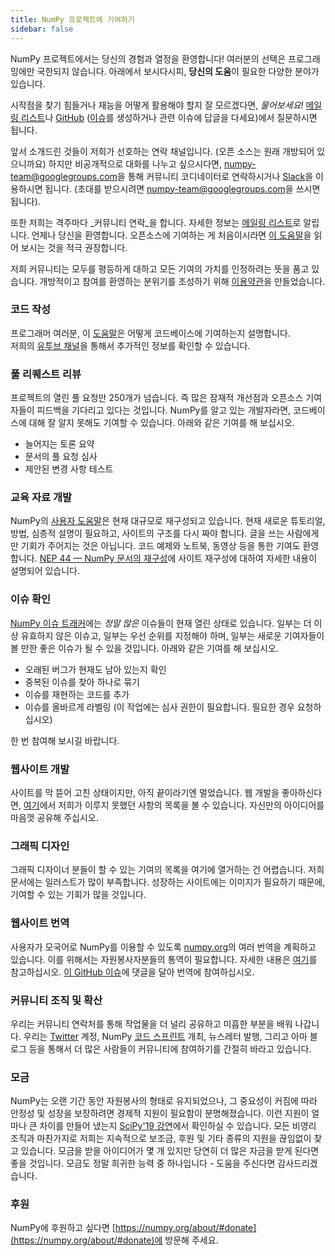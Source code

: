 ```yaml
---
title: NumPy 프로젝트에 기여하기
sidebar: false
---
```


NumPy 프로젝트에서는 당신의 경험과 열정을 환영합니다! 여러분의 선택은 프로그래밍에만 국한되지 않습니다. 아래에서 보시다시피, **당신의 도움**이 필요한 다양한 분야가 있습니다.

시작점을 찾기 힘들거나 재능을 어떻게 활용해야 할지 잘 모르겠다면, _물어보세요!_ [메일링 리스트](https://mail.python.org/mailman/listinfo/numpy-discussion)나 [GitHub](http://github.com/numpy/numpy) ([이슈](https://github.com/numpy/numpy/issues)를 생성하거나 관련 이슈에 답글을 다세요)에서 질문하시면 됩니다.

앞서 소개드린 것들이 저희가 선호하는 연락 채널입니다. (오픈 소스는 원래 개방되어 있으니까요) 하지만 비공개적으로 대화를 나누고 싶으시다면, <numpy-team@googlegroups.com>을 통해 커뮤니티 코디네이터로 연락하시거나 [Slack](https://numpy-team.slack.com)을 이용하시면 됩니다. (초대를 받으시려면 <numpy-team@googlegroups.com>을 쓰시면 됩니다).

또한 저희는 격주마다 _커뮤니티 연락_을 합니다. 자세한 정보는 [메일링 리스트](https://mail.python.org/mailman/listinfo/numpy-discussion)로 알립니다. 언제나 당신을 환영합니다. 오픈소스에 기여하는 게 처음이시라면 [이 도움말](https://opensource.guide/how-to-contribute/)을 읽어 보시는 것을 적극 권장합니다.

저희 커뮤니티는 모두를 평등하게 대하고 모든 기여의 가치를 인정하려는 뜻을 품고 있습니다. 개방적이고 참여를 환영하는 분위기를 조성하기 위해 [이용약관](/code-of-conduct)을 만들었습니다.

### 코드 작성

프로그래머 여러분, 이 [도움말](https://numpy.org/devdocs/dev/index.html#development-process-summary)은 어떻게 코드베이스에 기여하는지 설명합니다. <br>저희의 [유투브 채널](https://www.youtube.com/playlist?list=PLCK6zCrcN3GXBUUzDr9L4__LnXZVtaIzS)을 통해서 추가적인 정보를 확인할 수 있습니다.

### 풀 리퀘스트 리뷰
프로젝트의 열린 풀 요청만 250개가 넘습니다. 즉 많은 잠재적 개선점과 오픈소스 기여자들이 피드백을 기다리고 있다는 것입니다.  NumPy를 알고 있는 개발자라면, 코드베이스에 대해 잘 알지 못해도 기여할 수 있습니다.  아래와 같은 기여를 해 보십시오.
* 늘어지는 토론 요약
* 문서의 풀 요청 심사
* 제안된 변경 사항 테스트

### 교육 자료 개발

NumPy의 [사용자 도움말](https://numpy.org/devdocs)은 현재 대규모로 재구성되고 있습니다. 현재 새로운 튜토리얼, 방법, 심층적 설명이 필요하고, 사이트의 구조를 다시 짜야 합니다.  글을 쓰는 사람에게만 기회가 주어지는 것은 아닙니다. 코드 예제와 노트북, 동영상 등을 통한 기여도 환영합니다. [NEP 44 — NumPy 문서의 재구성](https://numpy.org/neps/nep-0044-restructuring-numpy-docs.html)에 사이트 재구성에 대하여 자세한 내용이 설명되어 있습니다.

### 이슈 확인

[NumPy 이슈 트래커](https://github.com/numpy/numpy/issues)에는 _정말 많은_ 이슈들이 현재 열린 상태로 있습니다. 일부는 더 이상 유효하지 않은 이슈고, 일부는 우선 순위를 지정해야 하며, 일부는 새로운 기여자들이 볼 만한 좋은 이슈가 될 수 있을 것입니다.   아래와 같은 기여를 해 보십시오.

* 오래된 버그가 현재도 남아 있는지 확인
* 중복된 이슈를 찾아 하나로 묶기
* 이슈를 재현하는 코드를 추가
* 이슈를 올바르게 라벨링 (이 작업에는 심사 권한이 필요합니다. 필요한 경우 요청하십시오)

한 번 참여해 보시길 바랍니다.

### 웹사이트 개발

사이트를 막 뜯어 고친 상태이지만, 아직 끝이라기엔 멀었습니다.  웹 개발을 좋아하신다면, [여기](https://github.com/numpy/numpy.org/issues?q=is%3Aissue+is%3Aopen+label%3Adesign)에서 저희가 이루지 못했던 사항의 목록을 볼 수 있습니다. 자신만의 아이디어를 마음껏 공유해 주십시오.

### 그래픽 디자인

그래픽 디자이너 분들이 할 수 있는 기여의 목록을 여기에 열거하는 건 어렵습니다. 저희 문서에는 일러스트가 많이 부족합니다. 성장하는 사이트에는 이미지가 필요하기 때문에, 기여할 수 있는 기회가 많을 것입니다.

### 웹사이트 번역

사용자가 모국어로 NumPy를 이용할 수 있도록 [numpy.org](https://numpy.org)의 여러 번역을 계획하고 있습니다. 이를 위해서는 자원봉사자분들의 통역이 필요합니다.  자세한 내용은 [여기](https://numpy.org/neps/nep-0028-website-redesign.html#translation-multilingual-i18n)를 참고하십시오. [이 GitHub 이슈](https://github.com/numpy/numpy.org/issues/55)에 댓글을 달아 번역에 참여하십시오.

### 커뮤니티 조직 및 확산

우리는 커뮤니티 연락처를 통해 작업물을 더 널리 공유하고 미흡한 부분을 배워 나갑니다. 우리는 [Twitter](https://twitter.com/numpy_team) 계정, NumPy [코드 스프린트](https://scisprints.github.io/) 개최, 뉴스레터 발행, 그리고 아마 블로그 등을 통해서 더 많은 사람들이 커뮤니티에 참여하기를 간절히 바라고 있습니다.

### 모금

NumPy는 오랜 기간 동안 자원봉사의 형태로 유지되었으나, 그 중요성이 커짐에 따라 안정성 및 성장을 보장하려면 경제적 지원이 필요함이 분명해졌습니다. 이런 지원이 얼마나 큰 차이를 만들어 냈는지 [SciPy'19 강연](https://www.youtube.com/watch?v=dBTJD_FDVjU)에서 확인하실 수 있습니다. 모든 비영리 조직과 마찬가지로 저희는 지속적으로 보조금, 후원 및 기타 종류의 지원을 끊임없이 찾고 있습니다. 모금을 받을 아이디어가 몇 개 있지만 당연히 더 많은 자금을 받게 된다면 좋을 것입니다. 모금도 정말 희귀한 능력 중 하나입니다 - 도움을 주신다면 감사드리겠습니다.

### 후원

NumPy에 후원하고 싶다면 [https://numpy.org/about/#donate](https://numpy.org/about/#donate)에 방문해 주세요.


